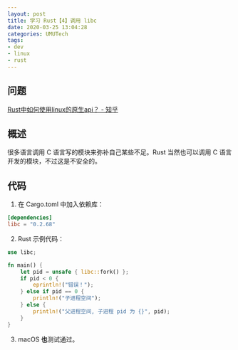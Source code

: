 ```yaml
---
layout: post
title: 学习 Rust【4】调用 libc
date: 2020-03-25 13:04:28
categories: UMUTech
tags:
- dev
- linux
- rust
---
```

## 问题

[Rust中如何使用linux的原生api？ - 知乎](https://www.zhihu.com/question/381987281)

## 概述

很多语言调用 C 语言写的模块来弥补自己某些不足。Rust 当然也可以调用 C 语言开发的模块，不过这是不安全的。

## 代码

1. 在 Cargo.toml 中加入依赖库：

```toml
[dependencies]
libc = "0.2.68"
```

2. Rust 示例代码：

```rust
use libc;

fn main() {
    let pid = unsafe { libc::fork() };
    if pid < 0 {
        eprintln!("错误！");
    } else if pid == 0 {
        println!("子进程空间");
    } else {
        println!("父进程空间, 子进程 pid 为 {}", pid);
    }
}
```

3. macOS **也**测试通过。
